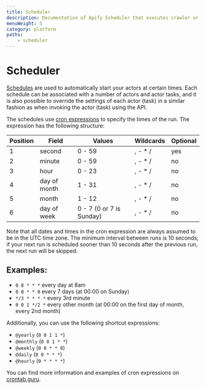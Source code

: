 ```yaml
---
title: Scheduler
description: Documentation of Apify Scheduler that executes crawler or actor jobs at specific times using a cron-like syntax.
menuWeight: 5
category: platform
paths:
    - scheduler
---
```


# [](./scheduler)Scheduler

[Schedules](https://my.apify.com/schedules) are used to automatically start your actors at certain times. Each schedule can be associated with a number of actors and actor tasks, and it is also possible to override the settings of each actor (task) in a similar fashion as when invoking the actor (task) using the API.

The schedules use [cron expressions](https://en.wikipedia.org/wiki/Cron#CRON_expression) to specify the times of the run. The expression has the following structure:

|Position|Field|Values|Wildcards|Optional|
|--- |--- |--- |--- |--- |
|1|second|0 - 59|, - * /|yes|
|2|minute|0 - 59|, - * /|no|
|3|hour|0 - 23|, - * /|no|
|4|day of month|1 - 31|, - * /|no|
|5|month|1 - 12|, - * /|no|
|6|day of week|0 - 7 (0 or 7 is Sunday)|, - * /|no|

Note that all dates and times in the cron expression are always assumed to be in the UTC time zone. The minimum interval between runs is 10 seconds; if your next run is scheduled sooner than 10 seconds after the previous run, the next run will be skipped.

## [](#examples)Examples:
- `0 8 * * *` every day at 8am
- `0 0 * * 0` every 7 days (at 00:00 on Sunday)
- `*/3 * * * *` every 3rd minute
- `0 0 1 */2 *` every other month (at 00:00 on the first day of month, every 2nd month)

Additionally, you can use the following shortcut expressions:
- `@yearly` (`0 0 1 1 *`)
- `@monthly` (`0 0 1 * *`)
- `@weekly` (`0 0 * * 0`)
- `@daily` (`0 0 * * *`)
- `@hourly` (`0 * * * *`)

You can find more information and examples of cron expressions on [crontab.guru](http://crontab.guru/).

